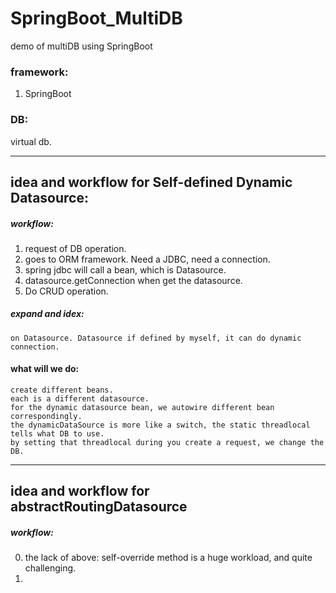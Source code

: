 # SpringBoot_MultiDB
demo of multiDB using SpringBoot

### framework:
1. SpringBoot

### DB:
virtual db.

-----------------------
## idea and workflow for Self-defined Dynamic Datasource:
##### workflow:
1. request of DB operation.  
2. goes to ORM framework. Need a JDBC, need a connection.  
3. spring jdbc will call a bean, which is Datasource.  
4. datasource.getConnection when get the datasource.  
5. Do CRUD operation.  
##### expand and idex:
    on Datasource. Datasource if defined by myself, it can do dynamic connection.  

#### what will we do:
    create different beans. 
    each is a different datasource.
    for the dynamic datasource bean, we autowire different bean correspondingly.
    the dynamicDataSource is more like a switch, the static threadlocal tells what DB to use.
    by setting that threadlocal during you create a request, we change the DB.

------------------------
## idea and workflow for abstractRoutingDatasource
##### workflow:
0. the lack of above: self-override method is a huge workload, and quite challenging.
1. 

